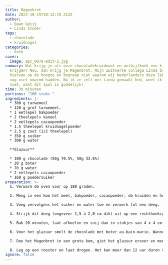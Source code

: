 ```yaml
---
title: Magenbrot
date: 2023-10-15T10:12:19.212Z
author:
  - Daan Geijs
  - Linda Studer
tags:
  - chocolade
  - kruidnagel
categories:
  - koek
cover:
  image: apc_0078-edit-2.jpg
summary: Wat krijg je als onze chocoladekruidnoot en ontbijtkoek een kind zouden
  krijgen? Nou, dan krijg je Magenbrot. Mijn Zwitserse collega Linda bracht mij
  hiervan op de hoogte en begreep niet waarom wij Nederlanders deze lekkernij
  nog niet omarmd hadden. Nu ik ze zelf met Linda gemaakt heb, weet ik het ook
  niet, want dit spul is goddelijk!
time: 30 minuten
portions: "100 stuks "
ingredients: |-
  * 380 g tarwemeel
  * 120 g grof tarwemeel.
  * 1 eetlepel bakpoeder
  * 2 theelepels kaneel
  * 2 eetlepels cacaopoeder
  * 1.5 theelepel kruidnagelpoeder
  * 2.5 g zout (1/2 theelepel)
  * 350 g suiker
  * 300 g water

  **Glazuur**

  * 100 g chocolade (50g 70.5%, 50g 33.6%)
  * 20 g boter
  * 70 g water
  * 2 eetlepels cacaopoeder
  * 160 g poedersuiker
preparation: >-
  1. Verwarm de oven voor op 180 graden.

  2. Meng in een kom het meel, bakpoeder, cacaopoeder, de kruiden en het zout.

  3. Voeg vervolgens het suiker en water toe en verwerk tot een deeg.

  4. Strijk dit deeg (ongeveer 1,5 á 2,0 cm dik) uit op een rechthoekige bakplaat bekleed met bakpapier.

  5. Bak 20 minuten, laat afkoelen en snij dan in stukjes van 4 x 4 cm.

  6. Voor het glazuur smelt de chocolade met boter au-bain-marie. Wanneer gesmolten voeg het cacaopoeder en suiker toe. Meng nu het water en klop met een garde totdat het glazuur een mooie consistentie heeft en het mooi glad is.

  7. Doe het Magenbrot in een grote kom, giet het glazuur erover en meng tot alle stukjes gelijkmatig zijn geglazuurd.

  8. Leg op een rooster en laat drogen. Het kan meer dan 12 uur duren voordat ze echt mooi droog zijn.
ignore: false
---
```

